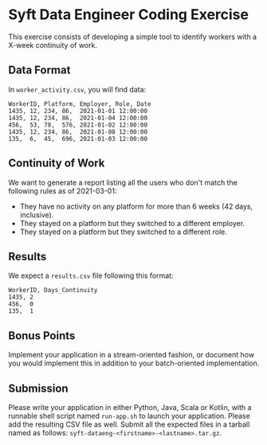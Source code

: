 # Syft Data Engineer Coding Exercise

This exercise consists of developing a simple tool to identify workers with a X-week continuity of work.

## Data Format

In `worker_activity.csv`, you will find data:

```
WorkerID, Platform, Employer, Role, Date
1435, 12, 234, 86,  2021-01-01 12:00:00
1435, 12, 234, 86,  2021-01-04 12:00:00
456,  53, 78,  576, 2021-01-02 12:00:00
1435, 12, 234, 86,  2021-01-08 12:00:00
135,  6,  45,  696, 2021-01-03 12:00:00
```

## Continuity of Work

We want to generate a report listing all the users who don't match the following rules as of 2021-03-01:

* They have no activity on any platform for more than 6 weeks (42 days, inclusive).
* They stayed on a platform but they switched to a different employer.
* They stayed on a platform but they switched to a different role.


## Results

We expect a `results.csv` file following this format:

```
WorkerID, Days_Continuity
1435, 2
456,  0
135,  1
```

## Bonus Points

Implement your application in a stream-oriented fashion, or document how you would implement this in addition to your batch-oriented implementation.



## Submission

Please write your application in either Python, Java, Scala or Kotlin, with a runnable shell script named `run-app.sh` to launch your application.
Please add the resulting CSV file as well.
Submit all the expected files in a tarball named as follows: `syft-dataeng-<firstname>-<lastname>.tar.gz`.

